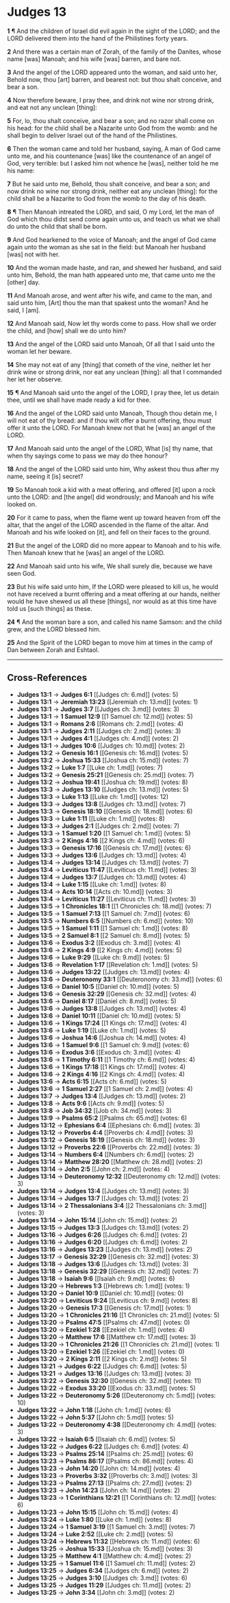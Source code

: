 # Judges 13

**1** ¶ And the children of Israel did evil again in the sight of the LORD; and the LORD delivered them into the hand of the Philistines forty years.

**2** And there was a certain man of Zorah, of the family of the Danites, whose name [was] Manoah; and his wife [was] barren, and bare not.

**3** And the angel of the LORD appeared unto the woman, and said unto her, Behold now, thou [art] barren, and bearest not: but thou shalt conceive, and bear a son.

**4** Now therefore beware, I pray thee, and drink not wine nor strong drink, and eat not any unclean [thing]:

**5** For, lo, thou shalt conceive, and bear a son; and no razor shall come on his head: for the child shall be a Nazarite unto God from the womb: and he shall begin to deliver Israel out of the hand of the Philistines.

**6** Then the woman came and told her husband, saying, A man of God came unto me, and his countenance [was] like the countenance of an angel of God, very terrible: but I asked him not whence he [was], neither told he me his name:

**7** But he said unto me, Behold, thou shalt conceive, and bear a son; and now drink no wine nor strong drink, neither eat any unclean [thing]: for the child shall be a Nazarite to God from the womb to the day of his death.

**8** ¶ Then Manoah intreated the LORD, and said, O my Lord, let the man of God which thou didst send come again unto us, and teach us what we shall do unto the child that shall be born.

**9** And God hearkened to the voice of Manoah; and the angel of God came again unto the woman as she sat in the field: but Manoah her husband [was] not with her.

**10** And the woman made haste, and ran, and shewed her husband, and said unto him, Behold, the man hath appeared unto me, that came unto me the [other] day.

**11** And Manoah arose, and went after his wife, and came to the man, and said unto him, [Art] thou the man that spakest unto the woman? And he said, I [am].

**12** And Manoah said, Now let thy words come to pass. How shall we order the child, and [how] shall we do unto him?

**13** And the angel of the LORD said unto Manoah, Of all that I said unto the woman let her beware.

**14** She may not eat of any [thing] that cometh of the vine, neither let her drink wine or strong drink, nor eat any unclean [thing]: all that I commanded her let her observe.

**15** ¶ And Manoah said unto the angel of the LORD, I pray thee, let us detain thee, until we shall have made ready a kid for thee.

**16** And the angel of the LORD said unto Manoah, Though thou detain me, I will not eat of thy bread: and if thou wilt offer a burnt offering, thou must offer it unto the LORD. For Manoah knew not that he [was] an angel of the LORD.

**17** And Manoah said unto the angel of the LORD, What [is] thy name, that when thy sayings come to pass we may do thee honour?

**18** And the angel of the LORD said unto him, Why askest thou thus after my name, seeing it [is] secret?

**19** So Manoah took a kid with a meat offering, and offered [it] upon a rock unto the LORD: and [the angel] did wondrously; and Manoah and his wife looked on.

**20** For it came to pass, when the flame went up toward heaven from off the altar, that the angel of the LORD ascended in the flame of the altar. And Manoah and his wife looked on [it], and fell on their faces to the ground.

**21** But the angel of the LORD did no more appear to Manoah and to his wife. Then Manoah knew that he [was] an angel of the LORD.

**22** And Manoah said unto his wife, We shall surely die, because we have seen God.

**23** But his wife said unto him, If the LORD were pleased to kill us, he would not have received a burnt offering and a meat offering at our hands, neither would he have shewed us all these [things], nor would as at this time have told us [such things] as these.

**24** ¶ And the woman bare a son, and called his name Samson: and the child grew, and the LORD blessed him.

**25** And the Spirit of the LORD began to move him at times in the camp of Dan between Zorah and Eshtaol.

---

## Cross-References

- **Judges 13:1** → **Judges 6:1** [[Judges ch: 6.md]] (votes: 5)
- **Judges 13:1** → **Jeremiah 13:23** [[Jeremiah ch: 13.md]] (votes: 1)
- **Judges 13:1** → **Judges 3:7** [[Judges ch: 3.md]] (votes: 3)
- **Judges 13:1** → **1 Samuel 12:9** [[1 Samuel ch: 12.md]] (votes: 5)
- **Judges 13:1** → **Romans 2:6** [[Romans ch: 2.md]] (votes: 4)
- **Judges 13:1** → **Judges 2:11** [[Judges ch: 2.md]] (votes: 3)
- **Judges 13:1** → **Judges 4:1** [[Judges ch: 4.md]] (votes: 2)
- **Judges 13:1** → **Judges 10:6** [[Judges ch: 10.md]] (votes: 2)
- **Judges 13:2** → **Genesis 16:1** [[Genesis ch: 16.md]] (votes: 5)
- **Judges 13:2** → **Joshua 15:33** [[Joshua ch: 15.md]] (votes: 7)
- **Judges 13:2** → **Luke 1:7** [[Luke ch: 1.md]] (votes: 7)
- **Judges 13:2** → **Genesis 25:21** [[Genesis ch: 25.md]] (votes: 7)
- **Judges 13:2** → **Joshua 19:41** [[Joshua ch: 19.md]] (votes: 8)
- **Judges 13:3** → **Judges 13:10** [[Judges ch: 13.md]] (votes: 5)
- **Judges 13:3** → **Luke 1:13** [[Luke ch: 1.md]] (votes: 12)
- **Judges 13:3** → **Judges 13:8** [[Judges ch: 13.md]] (votes: 7)
- **Judges 13:3** → **Genesis 18:10** [[Genesis ch: 18.md]] (votes: 6)
- **Judges 13:3** → **Luke 1:11** [[Luke ch: 1.md]] (votes: 8)
- **Judges 13:3** → **Judges 2:1** [[Judges ch: 2.md]] (votes: 7)
- **Judges 13:3** → **1 Samuel 1:20** [[1 Samuel ch: 1.md]] (votes: 5)
- **Judges 13:3** → **2 Kings 4:16** [[2 Kings ch: 4.md]] (votes: 6)
- **Judges 13:3** → **Genesis 17:16** [[Genesis ch: 17.md]] (votes: 6)
- **Judges 13:3** → **Judges 13:6** [[Judges ch: 13.md]] (votes: 4)
- **Judges 13:4** → **Judges 13:14** [[Judges ch: 13.md]] (votes: 7)
- **Judges 13:4** → **Leviticus 11:47** [[Leviticus ch: 11.md]] (votes: 3)
- **Judges 13:4** → **Judges 13:7** [[Judges ch: 13.md]] (votes: 4)
- **Judges 13:4** → **Luke 1:15** [[Luke ch: 1.md]] (votes: 8)
- **Judges 13:4** → **Acts 10:14** [[Acts ch: 10.md]] (votes: 3)
- **Judges 13:4** → **Leviticus 11:27** [[Leviticus ch: 11.md]] (votes: 3)
- **Judges 13:5** → **1 Chronicles 18:1** [[1 Chronicles ch: 18.md]] (votes: 7)
- **Judges 13:5** → **1 Samuel 7:13** [[1 Samuel ch: 7.md]] (votes: 6)
- **Judges 13:5** → **Numbers 6:5** [[Numbers ch: 6.md]] (votes: 10)
- **Judges 13:5** → **1 Samuel 1:11** [[1 Samuel ch: 1.md]] (votes: 8)
- **Judges 13:5** → **2 Samuel 8:1** [[2 Samuel ch: 8.md]] (votes: 5)
- **Judges 13:6** → **Exodus 3:2** [[Exodus ch: 3.md]] (votes: 4)
- **Judges 13:6** → **2 Kings 4:9** [[2 Kings ch: 4.md]] (votes: 5)
- **Judges 13:6** → **Luke 9:29** [[Luke ch: 9.md]] (votes: 5)
- **Judges 13:6** → **Revelation 1:17** [[Revelation ch: 1.md]] (votes: 5)
- **Judges 13:6** → **Judges 13:22** [[Judges ch: 13.md]] (votes: 4)
- **Judges 13:6** → **Deuteronomy 33:1** [[Deuteronomy ch: 33.md]] (votes: 6)
- **Judges 13:6** → **Daniel 10:5** [[Daniel ch: 10.md]] (votes: 5)
- **Judges 13:6** → **Genesis 32:29** [[Genesis ch: 32.md]] (votes: 4)
- **Judges 13:6** → **Daniel 8:17** [[Daniel ch: 8.md]] (votes: 5)
- **Judges 13:6** → **Judges 13:8** [[Judges ch: 13.md]] (votes: 4)
- **Judges 13:6** → **Daniel 10:11** [[Daniel ch: 10.md]] (votes: 5)
- **Judges 13:6** → **1 Kings 17:24** [[1 Kings ch: 17.md]] (votes: 4)
- **Judges 13:6** → **Luke 1:19** [[Luke ch: 1.md]] (votes: 5)
- **Judges 13:6** → **Joshua 14:6** [[Joshua ch: 14.md]] (votes: 4)
- **Judges 13:6** → **1 Samuel 9:6** [[1 Samuel ch: 9.md]] (votes: 6)
- **Judges 13:6** → **Exodus 3:6** [[Exodus ch: 3.md]] (votes: 4)
- **Judges 13:6** → **1 Timothy 6:11** [[1 Timothy ch: 6.md]] (votes: 4)
- **Judges 13:6** → **1 Kings 17:18** [[1 Kings ch: 17.md]] (votes: 4)
- **Judges 13:6** → **2 Kings 4:16** [[2 Kings ch: 4.md]] (votes: 4)
- **Judges 13:6** → **Acts 6:15** [[Acts ch: 6.md]] (votes: 5)
- **Judges 13:6** → **1 Samuel 2:27** [[1 Samuel ch: 2.md]] (votes: 4)
- **Judges 13:7** → **Judges 13:4** [[Judges ch: 13.md]] (votes: 2)
- **Judges 13:8** → **Acts 9:6** [[Acts ch: 9.md]] (votes: 5)
- **Judges 13:8** → **Job 34:32** [[Job ch: 34.md]] (votes: 3)
- **Judges 13:9** → **Psalms 65:2** [[Psalms ch: 65.md]] (votes: 6)
- **Judges 13:12** → **Ephesians 6:4** [[Ephesians ch: 6.md]] (votes: 3)
- **Judges 13:12** → **Proverbs 4:4** [[Proverbs ch: 4.md]] (votes: 3)
- **Judges 13:12** → **Genesis 18:19** [[Genesis ch: 18.md]] (votes: 3)
- **Judges 13:12** → **Proverbs 22:6** [[Proverbs ch: 22.md]] (votes: 3)
- **Judges 13:14** → **Numbers 6:4** [[Numbers ch: 6.md]] (votes: 2)
- **Judges 13:14** → **Matthew 28:20** [[Matthew ch: 28.md]] (votes: 2)
- **Judges 13:14** → **John 2:5** [[John ch: 2.md]] (votes: 4)
- **Judges 13:14** → **Deuteronomy 12:32** [[Deuteronomy ch: 12.md]] (votes: 3)
- **Judges 13:14** → **Judges 13:4** [[Judges ch: 13.md]] (votes: 3)
- **Judges 13:14** → **Judges 13:7** [[Judges ch: 13.md]] (votes: 2)
- **Judges 13:14** → **2 Thessalonians 3:4** [[2 Thessalonians ch: 3.md]] (votes: 3)
- **Judges 13:14** → **John 15:14** [[John ch: 15.md]] (votes: 2)
- **Judges 13:15** → **Judges 13:3** [[Judges ch: 13.md]] (votes: 2)
- **Judges 13:16** → **Judges 6:26** [[Judges ch: 6.md]] (votes: 2)
- **Judges 13:16** → **Judges 6:20** [[Judges ch: 6.md]] (votes: 2)
- **Judges 13:16** → **Judges 13:23** [[Judges ch: 13.md]] (votes: 2)
- **Judges 13:17** → **Genesis 32:29** [[Genesis ch: 32.md]] (votes: 3)
- **Judges 13:18** → **Judges 13:6** [[Judges ch: 13.md]] (votes: 3)
- **Judges 13:18** → **Genesis 32:29** [[Genesis ch: 32.md]] (votes: 7)
- **Judges 13:18** → **Isaiah 9:6** [[Isaiah ch: 9.md]] (votes: 6)
- **Judges 13:20** → **Hebrews 1:3** [[Hebrews ch: 1.md]] (votes: 1)
- **Judges 13:20** → **Daniel 10:9** [[Daniel ch: 10.md]] (votes: 0)
- **Judges 13:20** → **Leviticus 9:24** [[Leviticus ch: 9.md]] (votes: 8)
- **Judges 13:20** → **Genesis 17:3** [[Genesis ch: 17.md]] (votes: 1)
- **Judges 13:20** → **1 Chronicles 21:16** [[1 Chronicles ch: 21.md]] (votes: 5)
- **Judges 13:20** → **Psalms 47:5** [[Psalms ch: 47.md]] (votes: 0)
- **Judges 13:20** → **Ezekiel 1:28** [[Ezekiel ch: 1.md]] (votes: 4)
- **Judges 13:20** → **Matthew 17:6** [[Matthew ch: 17.md]] (votes: 3)
- **Judges 13:20** → **1 Chronicles 21:26** [[1 Chronicles ch: 21.md]] (votes: 1)
- **Judges 13:20** → **Ezekiel 1:26** [[Ezekiel ch: 1.md]] (votes: 0)
- **Judges 13:20** → **2 Kings 2:11** [[2 Kings ch: 2.md]] (votes: 5)
- **Judges 13:21** → **Judges 6:22** [[Judges ch: 6.md]] (votes: 5)
- **Judges 13:21** → **Judges 13:16** [[Judges ch: 13.md]] (votes: 3)
- **Judges 13:22** → **Genesis 32:30** [[Genesis ch: 32.md]] (votes: 11)
- **Judges 13:22** → **Exodus 33:20** [[Exodus ch: 33.md]] (votes: 5)
- **Judges 13:22** → **Deuteronomy 5:26** [[Deuteronomy ch: 5.md]] (votes: 10)
- **Judges 13:22** → **John 1:18** [[John ch: 1.md]] (votes: 6)
- **Judges 13:22** → **John 5:37** [[John ch: 5.md]] (votes: 5)
- **Judges 13:22** → **Deuteronomy 4:38** [[Deuteronomy ch: 4.md]] (votes: 3)
- **Judges 13:22** → **Isaiah 6:5** [[Isaiah ch: 6.md]] (votes: 5)
- **Judges 13:22** → **Judges 6:22** [[Judges ch: 6.md]] (votes: 4)
- **Judges 13:23** → **Psalms 25:14** [[Psalms ch: 25.md]] (votes: 6)
- **Judges 13:23** → **Psalms 86:17** [[Psalms ch: 86.md]] (votes: 4)
- **Judges 13:23** → **John 14:20** [[John ch: 14.md]] (votes: 4)
- **Judges 13:23** → **Proverbs 3:32** [[Proverbs ch: 3.md]] (votes: 3)
- **Judges 13:23** → **Psalms 27:13** [[Psalms ch: 27.md]] (votes: 2)
- **Judges 13:23** → **John 14:23** [[John ch: 14.md]] (votes: 2)
- **Judges 13:23** → **1 Corinthians 12:21** [[1 Corinthians ch: 12.md]] (votes: 6)
- **Judges 13:23** → **John 15:15** [[John ch: 15.md]] (votes: 4)
- **Judges 13:24** → **Luke 1:80** [[Luke ch: 1.md]] (votes: 8)
- **Judges 13:24** → **1 Samuel 3:19** [[1 Samuel ch: 3.md]] (votes: 7)
- **Judges 13:24** → **Luke 2:52** [[Luke ch: 2.md]] (votes: 5)
- **Judges 13:24** → **Hebrews 11:32** [[Hebrews ch: 11.md]] (votes: 6)
- **Judges 13:25** → **Joshua 15:33** [[Joshua ch: 15.md]] (votes: 3)
- **Judges 13:25** → **Matthew 4:1** [[Matthew ch: 4.md]] (votes: 2)
- **Judges 13:25** → **1 Samuel 11:6** [[1 Samuel ch: 11.md]] (votes: 2)
- **Judges 13:25** → **Judges 6:34** [[Judges ch: 6.md]] (votes: 2)
- **Judges 13:25** → **Judges 3:10** [[Judges ch: 3.md]] (votes: 6)
- **Judges 13:25** → **Judges 11:29** [[Judges ch: 11.md]] (votes: 2)
- **Judges 13:25** → **John 3:34** [[John ch: 3.md]] (votes: 2)
